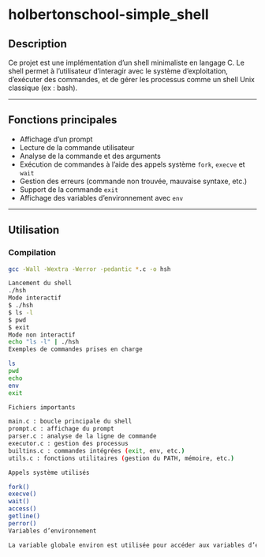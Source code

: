 # holbertonschool-simple_shell

## Description

Ce projet est une implémentation d’un shell minimaliste en langage C. Le shell permet à l’utilisateur d’interagir avec le système d’exploitation, d’exécuter des commandes, et de gérer les processus comme un shell Unix classique (ex : bash).

---

## Fonctions principales

- Affichage d’un prompt
- Lecture de la commande utilisateur
- Analyse de la commande et des arguments
- Exécution de commandes à l’aide des appels système `fork`, `execve` et `wait`
- Gestion des erreurs (commande non trouvée, mauvaise syntaxe, etc.)
- Support de la commande `exit`
- Affichage des variables d’environnement avec `env`

---

## Utilisation

### Compilation

```bash
gcc -Wall -Wextra -Werror -pedantic *.c -o hsh

Lancement du shell
./hsh
Mode interactif
$ ./hsh
$ ls -l
$ pwd
$ exit
Mode non interactif
echo "ls -l" | ./hsh
Exemples de commandes prises en charge

ls
pwd
echo
env
exit

Fichiers importants

main.c : boucle principale du shell
prompt.c : affichage du prompt
parser.c : analyse de la ligne de commande
executor.c : gestion des processus
builtins.c : commandes intégrées (exit, env, etc.)
utils.c : fonctions utilitaires (gestion du PATH, mémoire, etc.)

Appels système utilisés

fork()
execve()
wait()
access()
getline()
perror()
Variables d’environnement

La variable globale environ est utilisée pour accéder aux variables d’environnement du système. Elle est transmise à execve() pour exécuter les commandes dans le même environnement.

